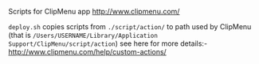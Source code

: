 Scripts for ClipMenu app
http://www.clipmenu.com/

`deploy.sh`
copies scripts from `./script/action/` to path used by ClipMenu
(that is `/Users/USERNAME/Library/Application Support/ClipMenu/script/action`)
see here for more details:-
http://www.clipmenu.com/help/custom-actions/



